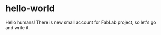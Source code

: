 # hello-world

Hello humans!
There is new small account for FabLab project, so let's go and write it.
